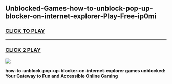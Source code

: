 
## Unblocked-Games-how-to-unblock-pop-up-blocker-on-internet-explorer-Play-Free-ip0mi
<h3>
<a href="https://premium76.site?title=how-to-unblock-pop-up-blocker-on-internet-explorer&ref=20M">CLICK TO PLAY</a></h3>
<hr>

<h3>
<a href="https://premium76.site?title=how-to-unblock-pop-up-blocker-on-internet-explorer&ref=20M">CLICK 2 PLAY</a>
  
</h3>

<a href="https://premium76.site?title=how-to-unblock-pop-up-blocker-on-internet-explorer&ref=19M"><img src="https://clearcache.store/games.png"></a>


**how-to-unblock-pop-up-blocker-on-internet-explorer games unblocked: Your Gateway to Fun and Accessible Online Gaming**
